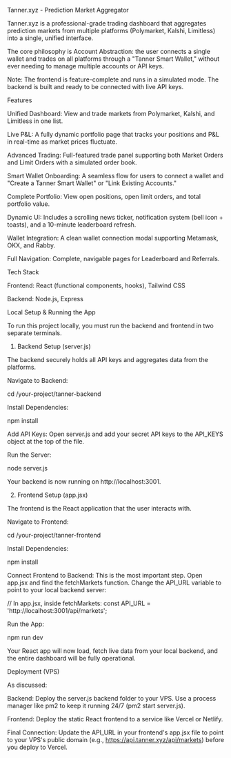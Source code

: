 Tanner.xyz - Prediction Market Aggregator

Tanner.xyz is a professional-grade trading dashboard that aggregates prediction markets from multiple platforms (Polymarket, Kalshi, Limitless) into a single, unified interface.

The core philosophy is Account Abstraction: the user connects a single wallet and trades on all platforms through a "Tanner Smart Wallet," without ever needing to manage multiple accounts or API keys.

Note: The frontend is feature-complete and runs in a simulated mode. The backend is built and ready to be connected with live API keys.

Features

Unified Dashboard: View and trade markets from Polymarket, Kalshi, and Limitless in one list.

Live P&L: A fully dynamic portfolio page that tracks your positions and P&L in real-time as market prices fluctuate.

Advanced Trading: Full-featured trade panel supporting both Market Orders and Limit Orders with a simulated order book.

Smart Wallet Onboarding: A seamless flow for users to connect a wallet and "Create a Tanner Smart Wallet" or "Link Existing Accounts."

Complete Portfolio: View open positions, open limit orders, and total portfolio value.

Dynamic UI: Includes a scrolling news ticker, notification system (bell icon + toasts), and a 10-minute leaderboard refresh.

Wallet Integration: A clean wallet connection modal supporting Metamask, OKX, and Rabby.

Full Navigation: Complete, navigable pages for Leaderboard and Referrals.

Tech Stack

Frontend: React (functional components, hooks), Tailwind CSS

Backend: Node.js, Express

Local Setup & Running the App

To run this project locally, you must run the backend and frontend in two separate terminals.

1. Backend Setup (server.js)

The backend securely holds all API keys and aggregates data from the platforms.

Navigate to Backend:

cd /your-project/tanner-backend


Install Dependencies:

npm install


Add API Keys:
Open server.js and add your secret API keys to the API_KEYS object at the top of the file.

Run the Server:

node server.js


Your backend is now running on http://localhost:3001.

2. Frontend Setup (app.jsx)

The frontend is the React application that the user interacts with.

Navigate to Frontend:

cd /your-project/tanner-frontend


Install Dependencies:

npm install


Connect Frontend to Backend:
This is the most important step. Open app.jsx and find the fetchMarkets function. Change the API_URL variable to point to your local backend server:

// In app.jsx, inside fetchMarkets:
const API_URL = 'http://localhost:3001/api/markets';


Run the App:

npm run dev


Your React app will now load, fetch live data from your local backend, and the entire dashboard will be fully operational.

Deployment (VPS)

As discussed:

Backend: Deploy the server.js backend folder to your VPS. Use a process manager like pm2 to keep it running 24/7 (pm2 start server.js).

Frontend: Deploy the static React frontend to a service like Vercel or Netlify.

Final Connection: Update the API_URL in your frontend's app.jsx file to point to your VPS's public domain (e.g., https://api.tanner.xyz/api/markets) before you deploy to Vercel.
